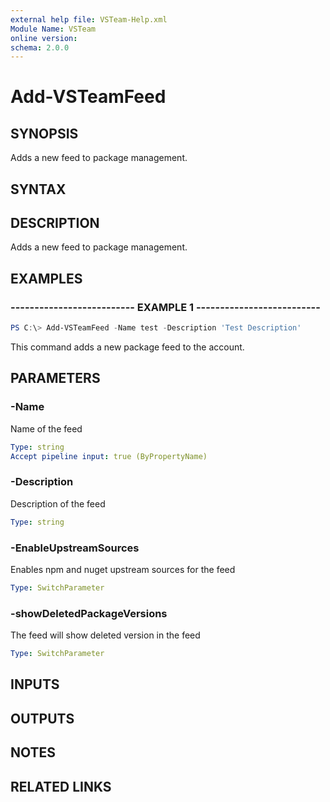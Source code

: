 ```yaml
---
external help file: VSTeam-Help.xml
Module Name: VSTeam
online version:
schema: 2.0.0
---
```


# Add-VSTeamFeed

## SYNOPSIS

Adds a new feed to package management.

## SYNTAX

## DESCRIPTION

Adds a new feed to package management.

## EXAMPLES

### -------------------------- EXAMPLE 1 --------------------------

```PowerShell
PS C:\> Add-VSTeamFeed -Name test -Description 'Test Description'
```

This command adds a new package feed to the account.

## PARAMETERS

### -Name

Name of the feed

```yaml
Type: string
Accept pipeline input: true (ByPropertyName)
```

### -Description

Description of the feed

```yaml
Type: string
```

### -EnableUpstreamSources

Enables npm and nuget upstream sources for the feed

```yaml
Type: SwitchParameter
```

### -showDeletedPackageVersions

The feed will show deleted version in the feed

```yaml
Type: SwitchParameter
```

## INPUTS

## OUTPUTS

## NOTES

## RELATED LINKS

